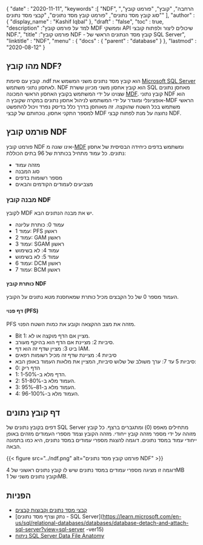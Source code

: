 {
  "date" : "2020-11-11",
  "keywords" :[ "NDF", "הרחבה", "קובץ", "פורמט קובץ", "סוג קובץ מסד נתונים", "פורמט קובץ מסד נתונים", "קבצי מסד נתונים" ],
  "author" : {
    "display_name" : "Kashif Iqbal"
},
  "draft" : "false",
  "toc" : true,
  "description" :"למד על פורמט קובץ MDF וממשקי API שיכולים ליצור ולפתוח קובצי NDF.",
  "title" :"פורמט קובץ NDF - קובץ מסד הנתונים הראשי של SQL Server",
  "linktitle" : "NDF",
  "menu" : {
    "docs" : {
      "parent" : "database"
}
},
  "lastmod" : "2020-08-12"
}

## מהו קובץ NDF?

קובץ עם סיומת .ndf הוא קובץ מסד נתונים משני המשמש את [Microsoft SQL Server](https://en.wikipedia.org/wiki/Microsoft_SQL_Server) לאחסון נתוני משתמש. NDF הוא קובץ אחסון משני מכיוון ששרת SQL מאחסן נתונים שצוינו על ידי המשתמש בקובץ האחסון הראשי המכונה [MDF](/he/database/mdf/). קובץ נתוני NDF הוא אופציונלי ומוגדר על ידי המשתמש לניהול אחסון נתונים במקרה שקובץ ה-MDF הראשי משתמש בכל השטח שהוקצה. זה מאוחסן בדרך כלל בדיסק נפרד ויכול להתפשט למספר התקני אחסון. נוכחותם של קבצי MDF נחוצה על מנת לפתוח קבצי NDF.

## פורמט קובץ NDF

פורמט קובץ NDF אינו שונה מ-[MDF](/he/database/mdf/) ומשתמש בדפים כיחידה הבסיסית של אחסון נתונים. כל עמוד מתחיל בכותרת של 96 בתים הכוללת:

* מזהה עמוד
* סוג המבנה
* מספר רשומות בדפים
* מצביעים לעמודים הקודמים והבאים

### מבנה קובץ NDF

לקובץ MDF יש את מבנה הנתונים הבא.

* עמוד 0: כותרת עליונה
* עמוד 1: PFS ראשון
* עמוד 2: GAM ראשון
* עמוד 3: SGAM ראשון
* עמוד 4: לא בשימוש
* עמוד 5: לא בשימוש
* עמוד 6: DCM ראשון
* עמוד 7: BCM ראשון

#### כותרת קובץ NDF

העמוד מספר 0 של כל הקבצים מכיל כותרת שמאחסנת מטא נתונים על הקובץ.

#### דף פנוי (PFS)
PFS מזהה את מצב ההקצאה וקובע את כמות השטח הפנוי.

* Bit 1: מציין אם הדף מוקצה או לא.
* סיביות 2: מציינת אם הדף הוא בהיקף מעורב.
* ביט 3: מציין שדף זה הוא דף IAM.
* סיביות 4: מציינת שדף זה מכיל רשומות רפאים
* סיביות 5 עד 7: ערך משולב של שלוש סיביות, המציין את מלאות העמוד באופן הבא:
* 0: הדף ריק
* 1: הדף מלא ב-1-50%.
* 2: העמוד מלא ב-51-80%.
* 3: העמוד מלא ב-81–95%.
* 4: העמוד מלא ב-96-100%.

## דף קובץ נתונים

דפים בקובץ נתונים של SQL Server מתחילים מאפס (0) ומתגברים ברצף. כל קובץ מזוהה על ידי מספר מזהה קובץ ייחודי. מזהה הקובץ וצמד מספרי העמודים מזהים באופן ייחודי עמוד במסד נתונים. דוגמה להצגת מספרי עמודים במסד נתונים, היא כמו בתמונה הבאה.

{{< figure src="../ndf.png" alt="פורמט קובץ מסד נתונים NDF" >}}

דוגמה זו מציגה מספרי עמודים במסד נתונים שיש לו קובץ נתונים ראשוני של 4MB וקובץ נתונים משני של 1MB.

## הפניות

* [קבצי מסד נתונים וקבוצות קבצים](https://learn.microsoft.com/en-us/sql/relational-databases/databases/database-files-and-filegroups?view=sql-server-ver16)
* [נתק וצרף מסד נתונים - SQL Server](https://learn.microsoft.com/en-us/sql/relational-databases/databases/database-detach-and-attach-sql-server?view=sql-server -ver15)
* [ניתוח SQL Server Data File Anatomy](https://blog.pythian.com/analyzing-sql-server-data-file-anatomy/)

